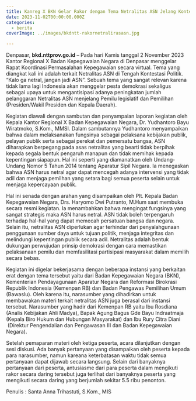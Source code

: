 ```yaml
---
title: Kanreg X BKN Gelar Rakor dengan Tema Netralitas ASN Jelang Kontestasi Politik
date: 2023-11-02T00:00:00.000Z
categories:
  - berita
coverImage: ../images/bkdntt-rakornetralirasasn.jpg

---
```


Denpasar, **bkd.nttprov.go.id** – Pada hari Kamis tanggal 2 November 2023 Kantor Regional X Badan Kepegawaian Negara di Denpasar menggelar Rapat Koordinasi Permasalahan Kepegawaian secara virtual. Tema yang diangkat kali ini adalah terkait Netralitas ASN di Tengah Kontestasi Politik. “Kalo ga netral, jangan jadi ASN”. Sebuah tema yang sangat relevan karena tidak lama lagi Indonesia akan menggelar pesta demokrasi sekaligus sebagai upaya untuk mengantisipasi adanya peningkatan jumlah pelanggaran Netralitas ASN menjelang Pemilu legislatif dan Pemilihan (Presiden/Wakil Presiden dan Kepala Daerah).

Kegiatan diawali dengan sambutan dan penyampaian laporan kegiatan oleh Kepala Kantor Regional X Badan Kepegawaian Negara, Dr. Yudhantoro Bayu Wiratmoko, S.Kom., MMSI. Dalam sambutannya Yudhantoro menyampaikan bahwa dalam melaksanakan fungsinya sebagai pelaksana kebijakan publik, pelayan publik serta sebagai perekat dan pemersatu bangsa, ASN diharapkan berpegang pada asas netralitas yang bearti tidak berpihak kepada segala bentuk pengaruh manapun dan tidak memihak kepada kepentingan siapapun. Hal ini seperti yang diamanatkan oleh Undang-Undang Nomor 5 Tahun 2014 tentang Aparatur Sipil Negara. Ia menegaskan bahwa ASN harus netral agar dapat mencegah adanya intervensi yang tidak adil dan menjaga pemilhan yang setara bagi semua peserta selain untuk menjaga kepercayaan publik.

Hal ini senada dengan arahan yang disampaikan oleh Plt. Kepala Badan Kepegawaian Negara, Drs. Haryomo Dwi Putranto, M.Hum saat membuka secara resmi kegiatan. Ia menambahkan bahwa mengingat fungsinya yang sangat strategis maka ASN harus netral. ASN tidak boleh terpengaruh terhadap hal-hal yang dapat memecah persatuan bangsa dan negara. Selain itu, netralitas ASN diperlukan agar terhindar dari penyalahgunaan penggunaan sumber daya untuk tujuan politik, menjaga integritas dan melindungi kepentingan publik secara adil. Netralitas adalah bentuk dukungan perwujudan prinsip demokrasi dengan cara memastikan pelaksanaan pemilu dan memfasilitasi partisipasi masyarakat dalam memilih secara bebas.

Kegiatan ini digelar bekerjasama dengan beberapa instansi yang berkaitan erat dengan tema tersebut yaitu dari Badan Kepegawaian Negara (BKN), Kementerian Pendayagunaan Aparatur Negara dan Reformasi Birokrasi Republik Indonesia (Kemenpan RB) dan Badan Pengawas Pemilihan Umum (Bawaslu). Oleh karena itu, narasumber yang dihadirkan untuk membawakan materi terkait netralitas ASN juga berasal dari instansi tersebut. Narasumber yang hadir dari Kemenpan RB yaitu Ibu Rosdiana (Analis Kebijakan Ahli Madya), Bapak Agung Bagus Gde Bayu Indraatmaja (Kepala Biro Hukum dan Hubungan Masyarakat) dan Ibu Rury Citra Diani  (Direktur Pengendalian dan Pengawasan III dan Badan Kepegawaian Negara).

Setelah pemaparan materi oleh ketiga peserta, acara dilanjutkan dengan sesi diskusi. Ada banyak pertanyaan yang disampaikan oleh peserta kepada para narasumber, namun kareana keterbatasan waktu tidak semua pertanyaan dapat dijawab secara langsung. Selain dari banyaknya pertanyaan dari peserta, antusiasme dari para peserta dalam mengikuti rakor secara daring tersebut juga terlihat dari banyaknya peserta yang mengikuti secara daring yang berjumlah sekitar 5.5 ribu penonton.

Penulis : Santa Anna Trihastuti, S.Kom., MIS
